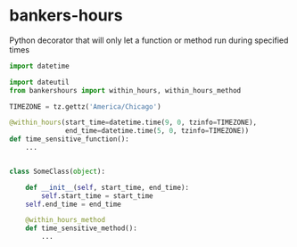 # bankers-hours
Python decorator that will only let a function or method run during specified times


```python
import datetime

import dateutil
from bankershours import within_hours, within_hours_method

TIMEZONE = tz.gettz('America/Chicago')

@within_hours(start_time=datetime.time(9, 0, tzinfo=TIMEZONE),
              end_time=datetime.time(5, 0, tzinfo=TIMEZONE))
def time_sensitive_function():
    ...


class SomeClass(object):

    def __init__(self, start_time, end_time):
        self.start_time = start_time
	self.end_time = end_time

    @within_hours_method
    def time_sensitive_method():
        ...
```
